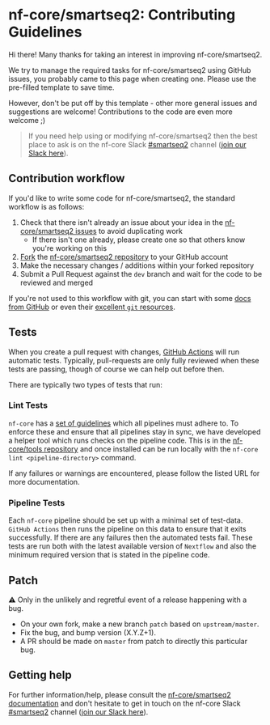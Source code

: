 # nf-core/smartseq2: Contributing Guidelines

Hi there!
Many thanks for taking an interest in improving nf-core/smartseq2.

We try to manage the required tasks for nf-core/smartseq2 using GitHub issues, you probably came to this page when creating one.
Please use the pre-filled template to save time.

However, don't be put off by this template - other more general issues and suggestions are welcome!
Contributions to the code are even more welcome ;)

> If you need help using or modifying nf-core/smartseq2 then the best place to ask is on the nf-core Slack [#smartseq2](https://nfcore.slack.com/channels/smartseq2) channel ([join our Slack here](https://nf-co.re/join/slack)).

## Contribution workflow

If you'd like to write some code for nf-core/smartseq2, the standard workflow is as follows:

1. Check that there isn't already an issue about your idea in the [nf-core/smartseq2 issues](https://github.com/nf-core/smartseq2/issues) to avoid duplicating work
    * If there isn't one already, please create one so that others know you're working on this
2. [Fork](https://help.github.com/en/github/getting-started-with-github/fork-a-repo) the [nf-core/smartseq2 repository](https://github.com/nf-core/smartseq2) to your GitHub account
3. Make the necessary changes / additions within your forked repository
4. Submit a Pull Request against the `dev` branch and wait for the code to be reviewed and merged

If you're not used to this workflow with git, you can start with some [docs from GitHub](https://help.github.com/en/github/collaborating-with-issues-and-pull-requests) or even their [excellent `git` resources](https://try.github.io/).

## Tests

When you create a pull request with changes, [GitHub Actions](https://github.com/features/actions) will run automatic tests.
Typically, pull-requests are only fully reviewed when these tests are passing, though of course we can help out before then.

There are typically two types of tests that run:

### Lint Tests

`nf-core` has a [set of guidelines](https://nf-co.re/developers/guidelines) which all pipelines must adhere to.
To enforce these and ensure that all pipelines stay in sync, we have developed a helper tool which runs checks on the pipeline code. This is in the [nf-core/tools repository](https://github.com/nf-core/tools) and once installed can be run locally with the `nf-core lint <pipeline-directory>` command.

If any failures or warnings are encountered, please follow the listed URL for more documentation.

### Pipeline Tests

Each `nf-core` pipeline should be set up with a minimal set of test-data.
`GitHub Actions` then runs the pipeline on this data to ensure that it exits successfully.
If there are any failures then the automated tests fail.
These tests are run both with the latest available version of `Nextflow` and also the minimum required version that is stated in the pipeline code.

## Patch

:warning: Only in the unlikely and regretful event of a release happening with a bug.

* On your own fork, make a new branch `patch` based on `upstream/master`.
* Fix the bug, and bump version (X.Y.Z+1).
* A PR should be made on `master` from patch to directly this particular bug.

## Getting help

For further information/help, please consult the [nf-core/smartseq2 documentation](https://nf-co.re/smartseq2/docs) and don't hesitate to get in touch on the nf-core Slack [#smartseq2](https://nfcore.slack.com/channels/smartseq2) channel ([join our Slack here](https://nf-co.re/join/slack)).
